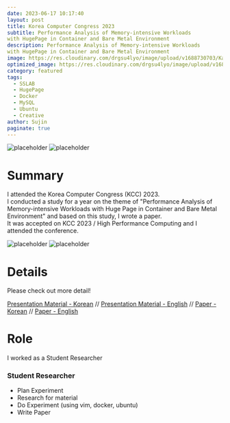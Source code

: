```yaml
---
date: 2023-06-17 10:17:40
layout: post
title: Korea Computer Congress 2023
subtitle: Performance Analysis of Memory-intensive Workloads 
with HugePage in Container and Bare Metal Environment
description: Performance Analysis of Memory-intensive Workloads 
with HugePage in Container and Bare Metal Environment
image: https://res.cloudinary.com/drgsu4lyo/image/upload/v1688730703/KakaoTalk_20230707_203043434_01_z9lz5g.jpg
optimized_image: https://res.cloudinary.com/drgsu4lyo/image/upload/v1688730703/KakaoTalk_20230707_203043434_01_z9lz5g.jpg
category: featured
tags:
  - SSLAB
  - HugePage
  - Docker
  - MySQL
  - Ubuntu
  - Creative
author: Sujin
paginate: true
---
```

![placeholder](https://res.cloudinary.com/drgsu4lyo/image/upload/v1688730703/KakaoTalk_20230707_203043434_01_z9lz5g.jpg "presentation pic")
![placeholder](https://res.cloudinary.com/drgsu4lyo/image/upload/v1688730703/KakaoTalk_20230707_203043434_02_ah2jgd.jpg "presentation pic")
<h1>Summary</h1>
I attended the Korea Computer Congress (KCC) 2023. <br/>
I conducted a study for a year on the theme of "Performance Analysis of Memory-intensive Workloads with Huge Page in Container and Bare Metal Environment" and based on this study, I wrote a paper. <br/>
It was accepted on KCC 2023 / High Performance Computing and I attended the conference.<br/>

![placeholder](https://res.cloudinary.com/drgsu4lyo/image/upload/v1688730703/KakaoTalk_20230707_203043434_cnnhzu.jpg "presentation pic")
![placeholder](https://res.cloudinary.com/drgsu4lyo/image/upload/v1688730703/KakaoTalk_20230707_203155994_nn6eri.jpg "presentation pic")

<h1>Details</h1>
Please check out more detail! <br/>

[Presentation Material - Korean](https://drive.google.com/file/d/1alOdauuilMMY3aSa_J0FPpwtlZHwJnfb/view?usp=sharing) //
[Presentation Material - English](https://drive.google.com/file/d/1eAnfyDGB01wXJ_4YCVgRQ4xLy2_mGOVP/view?usp=sharing) //
[Paper - Korean](https://drive.google.com/file/d/1kvzKQ1envhOMH09XFbJbNQCdwxaXJTbd/view?usp=sharing) //
[Paper - English](https://drive.google.com/file/d/1exO50qzyZDu2Sp3R6gecf3kLRS-uvOS5/view?usp=sharing)

<h1>Role</h1>
I worked as a Student Researcher

<h3>Student Researcher</h3>
<ul>
  <li>Plan Experiment</li>
  <li>Research for material</li>
  <li>Do Experiment (using vim, docker, ubuntu)</li>
  <li>Write Paper</li>
</ul>
